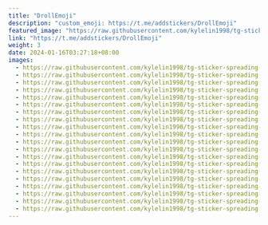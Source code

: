 ```yaml
---
title: "DrollEmoji"
description: "custom_emoji: https://t.me/addstickers/DrollEmoji"
featured_image: "https://raw.githubusercontent.com/kylelin1998/tg-sticker-spreading-worldwide-images/main/img/92289073-b94e-4a83-a587-c7c31926d767.jpg"
link: "https://t.me/addstickers/DrollEmoji"
weight: 3
date: 2024-01-16T03:27:18+08:00
images:
  - https://raw.githubusercontent.com/kylelin1998/tg-sticker-spreading-worldwide-images/main/img/92289073-b94e-4a83-a587-c7c31926d767.jpg
  - https://raw.githubusercontent.com/kylelin1998/tg-sticker-spreading-worldwide-images/main/img/20131eef-6ca8-4e5f-9f38-40310a5154d5.jpg
  - https://raw.githubusercontent.com/kylelin1998/tg-sticker-spreading-worldwide-images/main/img/3f511397-d041-4807-98dd-05afb17cf0f6.jpg
  - https://raw.githubusercontent.com/kylelin1998/tg-sticker-spreading-worldwide-images/main/img/62b28782-92cb-4a88-a9da-e87d4447d3e6.jpg
  - https://raw.githubusercontent.com/kylelin1998/tg-sticker-spreading-worldwide-images/main/img/85896dcc-aa50-4fcf-bc50-9903f0933291.jpg
  - https://raw.githubusercontent.com/kylelin1998/tg-sticker-spreading-worldwide-images/main/img/7369e05a-b97d-4878-bc62-01f8b9211773.jpg
  - https://raw.githubusercontent.com/kylelin1998/tg-sticker-spreading-worldwide-images/main/img/d399e973-b849-40a2-a4ca-031895cd88dc.jpg
  - https://raw.githubusercontent.com/kylelin1998/tg-sticker-spreading-worldwide-images/main/img/24e63d79-8531-4bb1-98d3-45dd7e712205.jpg
  - https://raw.githubusercontent.com/kylelin1998/tg-sticker-spreading-worldwide-images/main/img/75dd8039-2cb0-416b-8758-0f211263bd53.jpg
  - https://raw.githubusercontent.com/kylelin1998/tg-sticker-spreading-worldwide-images/main/img/f7d2cae4-4351-45ff-91c1-d0f15a3b3ec9.jpg
  - https://raw.githubusercontent.com/kylelin1998/tg-sticker-spreading-worldwide-images/main/img/e4751812-d90c-4617-8bfa-9d7f06d683a4.jpg
  - https://raw.githubusercontent.com/kylelin1998/tg-sticker-spreading-worldwide-images/main/img/4b6060ce-b600-498f-a832-6415175d15b6.jpg
  - https://raw.githubusercontent.com/kylelin1998/tg-sticker-spreading-worldwide-images/main/img/71957913-2e14-44d0-a4aa-6bf266d05200.jpg
  - https://raw.githubusercontent.com/kylelin1998/tg-sticker-spreading-worldwide-images/main/img/874412a8-5d6c-4232-8607-b0ff12612923.jpg
  - https://raw.githubusercontent.com/kylelin1998/tg-sticker-spreading-worldwide-images/main/img/b04d7b4a-c705-4c54-b276-ed345c03fa9b.jpg
  - https://raw.githubusercontent.com/kylelin1998/tg-sticker-spreading-worldwide-images/main/img/608237b9-ca63-4e1e-aff5-21b5794722af.jpg
  - https://raw.githubusercontent.com/kylelin1998/tg-sticker-spreading-worldwide-images/main/img/595343b6-3cd8-4cbf-80de-ee8ab87682be.jpg
  - https://raw.githubusercontent.com/kylelin1998/tg-sticker-spreading-worldwide-images/main/img/0c5f9d6f-2bf2-413d-83a6-c5d85acfd08f.jpg
  - https://raw.githubusercontent.com/kylelin1998/tg-sticker-spreading-worldwide-images/main/img/f133b7b0-6579-4fda-b363-3c1568dfe560.jpg
  - https://raw.githubusercontent.com/kylelin1998/tg-sticker-spreading-worldwide-images/main/img/45e8c3d9-43d2-40f4-963e-d05cae255a64.jpg
---
```

